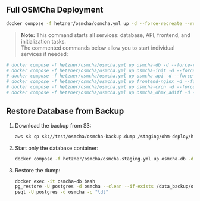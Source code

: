 ## Full OSMCha Deployment

```sh
docker compose -f hetzner/osmcha/osmcha.yml up -d --force-recreate --remove-orphans
```

> **Note:** This command starts all services: database, API, frontend, and initialization tasks.  
> The commented commands below allow you to start individual services if needed:

```sh
# docker compose -f hetzner/osmcha/osmcha.yml up osmcha-db -d --force-recreate
# docker compose -f hetzner/osmcha/osmcha.yml up osmcha-init -d --force-recreate
# docker compose -f hetzner/osmcha/osmcha.yml up osmcha-api -d --force-recreate
# docker compose -f hetzner/osmcha/osmcha.yml up frontend-nginx -d --force-recreate
# docker compose -f hetzner/osmcha/osmcha.yml up osmcha-cron -d --force-recreate
# docker compose -f hetzner/osmcha/osmcha.yml up osmcha_ohmx_adiff -d --force-recreate
```

## Restore Database from Backup

1. Download the backup from S3:

   ```sh
   aws s3 cp s3://test/osmcha/osmcha-backup.dump /staging/ohm-deploy/hetzner/osmcha/data_backup/osmcha-backup.dump
   ```

2. Start only the database container:

   ```sh
   docker compose -f hetzner/osmcha/osmcha.staging.yml up osmcha-db -d --force-recreate
   ```

3. Restore the dump:

   ```sh
   docker exec -it osmcha-db bash
   pg_restore -U postgres -d osmcha --clean --if-exists /data_backup/osmcha-backup.dump
   psql -U postgres -d osmcha -c "\dt"
   ```

